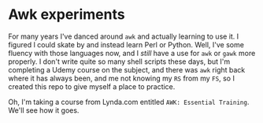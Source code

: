 # Awk experiments

For many years I've danced around `awk` and actually learning to use it.  I figured I could skate
by and instead learn Perl or Python.  Well, I've some fluency with those languages now, and I
*still* have a use for `awk` or `gawk` more properly.  I don't write quite so many shell scripts
these days, but I'm completing a Udemy course on the subject, and there was `awk` right back
where it has always been, and me not knowing my `RS` from my `FS`, so I created this repo to give
myself a place to practice.

Oh, I'm taking a course from Lynda.com entitled `AWK: Essential Training`.  We'll see how it
goes.



